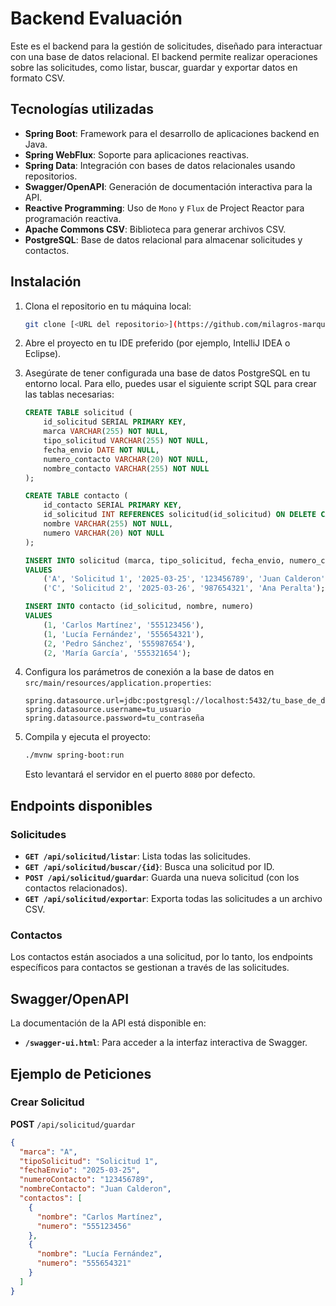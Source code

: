 # Backend Evaluación

Este es el backend para la gestión de solicitudes, diseñado para interactuar con una base de datos relacional. El backend permite realizar operaciones sobre las solicitudes, como listar, buscar, guardar y exportar datos en formato CSV.

## Tecnologías utilizadas

- **Spring Boot**: Framework para el desarrollo de aplicaciones backend en Java.
- **Spring WebFlux**: Soporte para aplicaciones reactivas.
- **Spring Data**: Integración con bases de datos relacionales usando repositorios.
- **Swagger/OpenAPI**: Generación de documentación interactiva para la API.
- **Reactive Programming**: Uso de `Mono` y `Flux` de Project Reactor para programación reactiva.
- **Apache Commons CSV**: Biblioteca para generar archivos CSV.
- **PostgreSQL**: Base de datos relacional para almacenar solicitudes y contactos.

## Instalación

1. Clona el repositorio en tu máquina local:

    ```bash
    git clone [<URL del repositorio>](https://github.com/milagros-marquina-jumi/back_gestion_solicitudes.git)
    ```

2. Abre el proyecto en tu IDE preferido (por ejemplo, IntelliJ IDEA o Eclipse).

3. Asegúrate de tener configurada una base de datos PostgreSQL en tu entorno local. Para ello, puedes usar el siguiente script SQL para crear las tablas necesarias:

    ```sql
    CREATE TABLE solicitud (
        id_solicitud SERIAL PRIMARY KEY,
        marca VARCHAR(255) NOT NULL,
        tipo_solicitud VARCHAR(255) NOT NULL,
        fecha_envio DATE NOT NULL,
        numero_contacto VARCHAR(20) NOT NULL,
        nombre_contacto VARCHAR(255) NOT NULL
    );

    CREATE TABLE contacto (
        id_contacto SERIAL PRIMARY KEY,
        id_solicitud INT REFERENCES solicitud(id_solicitud) ON DELETE CASCADE,
        nombre VARCHAR(255) NOT NULL,
        numero VARCHAR(20) NOT NULL
    );

    INSERT INTO solicitud (marca, tipo_solicitud, fecha_envio, numero_contacto, nombre_contacto)
    VALUES 
        ('A', 'Solicitud 1', '2025-03-25', '123456789', 'Juan Calderon'),
        ('C', 'Solicitud 2', '2025-03-26', '987654321', 'Ana Peralta');
    
    INSERT INTO contacto (id_solicitud, nombre, numero)
    VALUES 
        (1, 'Carlos Martínez', '555123456'),
        (1, 'Lucía Fernández', '555654321'),
        (2, 'Pedro Sánchez', '555987654'),
        (2, 'María García', '555321654');
    ```

4. Configura los parámetros de conexión a la base de datos en `src/main/resources/application.properties`:

    ```properties
    spring.datasource.url=jdbc:postgresql://localhost:5432/tu_base_de_datos
    spring.datasource.username=tu_usuario
    spring.datasource.password=tu_contraseña
    ```

5. Compila y ejecuta el proyecto:

    ```bash
    ./mvnw spring-boot:run
    ```

    Esto levantará el servidor en el puerto `8080` por defecto.

## Endpoints disponibles

### Solicitudes

- **`GET /api/solicitud/listar`**: Lista todas las solicitudes.
- **`GET /api/solicitud/buscar/{id}`**: Busca una solicitud por ID.
- **`POST /api/solicitud/guardar`**: Guarda una nueva solicitud (con los contactos relacionados).
- **`GET /api/solicitud/exportar`**: Exporta todas las solicitudes a un archivo CSV.

### Contactos

Los contactos están asociados a una solicitud, por lo tanto, los endpoints específicos para contactos se gestionan a través de las solicitudes.

## Swagger/OpenAPI

La documentación de la API está disponible en:

- **`/swagger-ui.html`**: Para acceder a la interfaz interactiva de Swagger.

## Ejemplo de Peticiones

### Crear Solicitud

**POST** `/api/solicitud/guardar`

```json
{
  "marca": "A",
  "tipoSolicitud": "Solicitud 1",
  "fechaEnvio": "2025-03-25",
  "numeroContacto": "123456789",
  "nombreContacto": "Juan Calderon",
  "contactos": [
    {
      "nombre": "Carlos Martínez",
      "numero": "555123456"
    },
    {
      "nombre": "Lucía Fernández",
      "numero": "555654321"
    }
  ]
}
